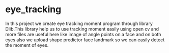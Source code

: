 # eye_tracking

In this project we create eye tracking moment program through library Dlib.This library help us to use tracking moment easily using open cv and more files are useful here like image of angle points on a face and on both eyes also we upload shape predictor face landmark so we can easily detect the moment of eyes.
